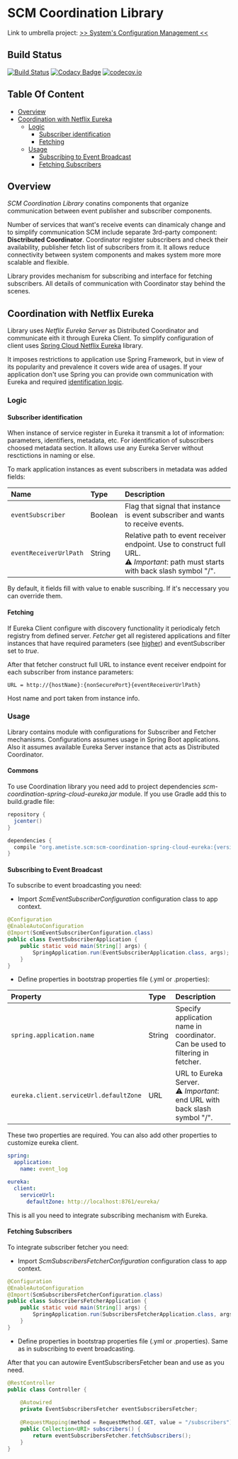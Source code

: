 # SCM Coordination Library

Link to umbrella project: [>> System's Configuration Management <<](https://github.com/ametiste-oss/ametiste-scm)

## Build Status
[![Build Status](https://travis-ci.org/ametiste-oss/ametiste-scm-coordination.svg?branch=master)](https://travis-ci.org/ametiste-oss/ametiste-scm-coordination)
[![Codacy Badge](https://api.codacy.com/project/badge/grade/2f63ae93833b47d5af2dca3c026a81ee)](https://www.codacy.com/app/Ametiste-OSS/ametiste-scm-coordination)
[![codecov.io](https://codecov.io/github/ametiste-oss/ametiste-scm-coordination/coverage.svg?branch=master&precision=2)](https://codecov.io/github/ametiste-oss/ametiste-scm-coordination?branch=master)

## Table Of Content

- [Overview](#overview)
- [Coordination with Netflix Eureka](#coordination-with-netflix-eureka)
  - [Logic](#logic)
    - [Subscriber identification](#subscriber-identification)
    - [Fetching](#fetching)
  - [Usage](#usage)
    - [Subscribing to Event Broadcast](#subscribing-to-event-broadcast)
    - [Fetching Subscribers](#fetching-subscribers) 

## Overview

*SCM Coordination Library* conatins components that organize communication between event publisher and subscriber components.

Number of services that want's receive events can dinamicaly change and to simplify communication SCM include separate 3rd-party component: **Disctributed Coordinator**. Coordinator register subscribers and check their availability, publisher fetch list of subscribers from it. 
It allows reduce connectivity between system components and makes system more more scalable and flexible.

Library provides mechanism for subscribing and interface for fetching subscribers. All details of communication with Coordinator stay behind the scenes.

## Coordination with Netflix Eureka

Library uses *Netflix Eureka Server* as Distributed Coordinator and communicate eith it through Eureka Client. To simplify configuration of client uses [Spring Cloud Netflix Eureka](https://github.com/spring-cloud/spring-cloud-netflix) library.

It imposes restrictions to application use Spring Framework, but in view of its popularity and prevalence it covers wide area of usages. If your application don't use Spring you can provide own communication with Eureka and required [identification logic](#subscriber-identification).

### Logic
#### Subscriber identification
When instance of service register in Eureka it transmit a lot of information: parameters, identifiers, metadata, etc.
For identification of subscribers choosed metadata section. It allows use any Eureka Server without resctictions in naming or else.

To mark application instances as event subscribers in metadata was added fields:

| Name | Type |	Description |
|:-----|:-----|:------------|
|`eventSubscriber`|	Boolean	| Flag that signal that instance is event subscriber and wants to receive events.|
|`eventReceiverUrlPath`| String | Relative path to event receiver endpoint. Use to construct full URL.<br/>:warning: _Important_: path must starts with back slash symbol "/".|

By default, it fields fill with value to enable suscribing. If it's neccessary you can override them.

#### Fetching
If Eureka Client configure with discovery functionality it periodicaly fetch registry from defined server. *Fetcher* get all registered applications and filter instances that have required parameters (see [higher](#subscriber-identification)) and eventSubscriber set to *true*.

After that fetcher construct full URL to instance event receiver endpoint for each subscriber from instance parameters:
```
URL = http://{hostName}:{nonSecurePort}{eventReceiverUrlPath}
```
Host name and port taken from instance info.

### Usage
Library contains module with configurations for Subscriber and Fetcher mechanisms. Configurations assumes usage in Spring Boot applications.
Also it assumes available Eureka Server instance that acts as Distributed Coordinator.

#### Commons
To use Coordination library  you need add to project dependencies *scm-coordination-spring-cloud-eureka.jar* module. 
If you use Gradle add this to build.gradle file:
```groovy
repository {
  jcenter()
}

dependencies {
  compile "org.ametiste.scm:scm-coordination-spring-cloud-eureka:{version}"
}
```

#### Subscribing to Event Broadcast
To subscribe to event broadcasting you need:

* Import *ScmEventSubscriberConfiguration* configuration class to app context.
```java
@Configuration
@EnableAutoConfiguration
@Import(ScmEventSubscriberConfiguration.class)
public class EventSubscriberApplication {
    public static void main(String[] args) {
        SpringApplication.run(EventSubscriberApplication.class, args);
    }
}
```

* Define properties in bootstrap properties file (.yml or .properties):

| Property | Type	| Description |
|:---------|:-----|:------------|
|`spring.application.name`|String|Specify application name in coordinator. Can be used to filtering in fetcher.|
|`eureka.client.serviceUrl.defaultZone`|URL|URL to Eureka Server.<br/>:warning: _Important_: end URL with back slash symbol "/".|

These two properties are required. You can also add other properties to customize eureka client.
```yaml
spring:
  application:
	name: event_log

eureka:
  client:
    serviceUrl:
      defaultZone: http://localhost:8761/eureka/
```
This is all you need to integrate subscribing mechanism with Eureka.

#### Fetching Subscribers

To integrate subscriber fetcher you need:

* Import *ScmSubscribersFetcherConfiguration* configuration class to app context.
```java
@Configuration
@EnableAutoConfiguration
@Import(ScmSubscribersFetcherConfiguration.class)
public class SubscribersFetcherApplication {
    public static void main(String[] args) {
        SpringApplication.run(SubscribersFetcherApplication.class, args);
    }
}
```

* Define properties in bootstrap properties file (.yml or .properties). Same as in subscribing to event broadcasting.

After that you can autowire EventSubscribersFetcher bean and use as you need.
```java
@RestController
public class Controller {
 
    @Autowired
    private EventSubscribersFetcher eventSubscribersFetcher;
 
    @RequestMapping(method = RequestMethod.GET, value = "/subscribers")
    public Collection<URI> subscribers() {
        return eventSubscribersFetcher.fetchSubscribers();
    }
}
```
